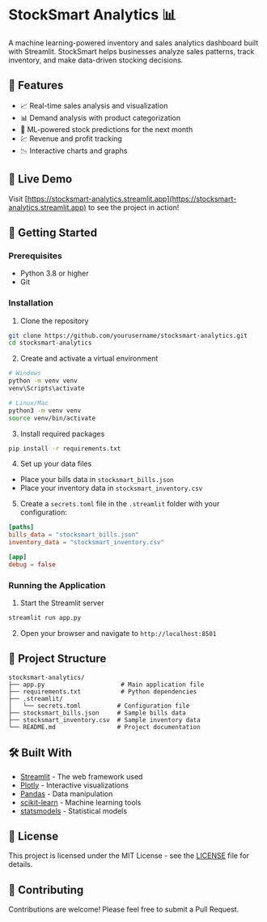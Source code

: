 # StockSmart Analytics 📊

A machine learning-powered inventory and sales analytics dashboard built with Streamlit. StockSmart helps businesses analyze sales patterns, track inventory, and make data-driven stocking decisions.

## 🌟 Features

- 📈 Real-time sales analysis and visualization
- 📊 Demand analysis with product categorization
- 🔮 ML-powered stock predictions for the next month
- 💹 Revenue and profit tracking
- 📉 Interactive charts and graphs

## 🔗 Live Demo

Visit [https://stocksmart-analytics.streamlit.app](https://stocksmart-analytics.streamlit.app) to see the project in action!

## 🚀 Getting Started

### Prerequisites

- Python 3.8 or higher
- Git

### Installation

1. Clone the repository
```bash
git clone https://github.com/yourusername/stocksmart-analytics.git
cd stocksmart-analytics
```

2. Create and activate a virtual environment
```bash
# Windows
python -m venv venv
venv\Scripts\activate

# Linux/Mac
python3 -m venv venv
source venv/bin/activate
```

3. Install required packages
```bash
pip install -r requirements.txt
```

4. Set up your data files
- Place your bills data in `stocksmart_bills.json`
- Place your inventory data in `stocksmart_inventory.csv`

5. Create a `secrets.toml` file in the `.streamlit` folder with your configuration:
```toml
[paths]
bills_data = "stocksmart_bills.json"
inventory_data = "stocksmart_inventory.csv"

[app]
debug = false
```

### Running the Application

1. Start the Streamlit server
```bash
streamlit run app.py
```

2. Open your browser and navigate to `http://localhost:8501`

## 📁 Project Structure

```
stocksmart-analytics/
├── app.py                     # Main application file
├── requirements.txt           # Python dependencies
├── .streamlit/
│   └── secrets.toml          # Configuration file
├── stocksmart_bills.json     # Sample bills data
├── stocksmart_inventory.csv  # Sample inventory data
└── README.md                 # Project documentation
```

## 🛠️ Built With

- [Streamlit](https://streamlit.io/) - The web framework used
- [Plotly](https://plotly.com/) - Interactive visualizations
- [Pandas](https://pandas.pydata.org/) - Data manipulation
- [scikit-learn](https://scikit-learn.org/) - Machine learning tools
- [statsmodels](https://www.statsmodels.org/) - Statistical models

## 📝 License

This project is licensed under the MIT License - see the [LICENSE](LICENSE) file for details.

## 🤝 Contributing

Contributions are welcome! Please feel free to submit a Pull Request.